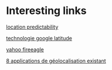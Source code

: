 # Interesting links #

[location predictability](http://arstechnica.com/science/news/2010/02/cell-phones-show-human-movement-predictable-93-of-the-time.ars)

[technologie google latitude](http://www.makeuseof.com/tag/how-to-trace-a-mobile-phone-location-with-google-latitude)

[yahoo fireeagle](http://www.clubic.com/actualite-156052-yahoo-fire-eagle-geolocalisation.html)

[8 applications de géolocalisation existant](http://websearch.about.com/od/themobileweb/tp/tracing-mobile-phone-location.htm)